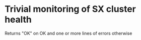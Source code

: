 # Trivial monitoring of SX cluster health

Returns "OK" on OK and one or more lines of errors otherwise
